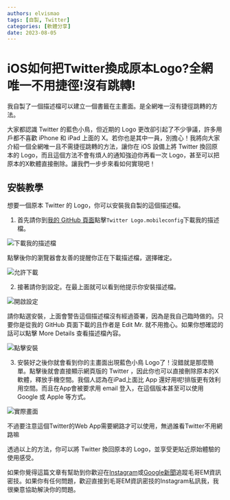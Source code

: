 ```yaml
---
authors: elvismao
tags: [自製, Twitter]
categories: [軟體分享]
date: 2023-08-05
---
```


# iOS如何把Twitter換成原本Logo?全網唯一不用捷徑!沒有跳轉!

我自製了一個描述檔可以建立一個書籤在主畫面。是全網唯一沒有捷徑跳轉的方法。

大家都認識 Twitter 的藍色小鳥，但近期的 Logo 更改卻引起了不少爭議，許多用戶都不喜歡 iPhone 和 iPad 上面的 X。若你也是其中一員，別擔心！我將向大家介紹一個全網唯一且不需捷徑跳轉的方法，讓你在 iOS 設備上將 Twitter 換回原本的 Logo，而且這個方法不會有煩人的通知強迫你再看一次 Logo，甚至可以把原本的X軟體直接刪除。讓我們一步步來看如何實現吧！

<!--more-->

## 安裝教學

想要一個原本 Twitter 的 Logo，你可以安裝我自製的這個描述檔。

1. 首先請你到[我的 GitHub 頁面](https://github.com/EM-Tec/emtech.cc/releases/tag/post-attach)點擊`Twitter Logo.mobileconfig`下載我的描述檔。

![下載我的描述檔](https://emtech.cc/images/twitter-logo-github.webp)

點擊後你的瀏覽器會友善的提醒你正在下載描述檔，選擇確定。

![允許下載](https://emtech.cc/images/twitter-logo-dl.webp)

2. 接著請你到設定。在最上面就可以看到他提示你安裝描述檔。

![開啟設定](https://emtech.cc/images/twitter-logo-setting.webp)

請你點選安裝，上面會警告這個描述檔沒有經過簽署，因為是我自己臨時做的。只要你是從我的 GitHub 頁面下載的且作者是 Edit Mr. 就不用擔心。如果你想確認的話可以點擊 More Details 查看描述檔內容。

![點擊安裝](https://emtech.cc/images/twitter-logo-install.webp)

3. 安裝好之後你就會看到你的主畫面出現藍色小鳥 Logo了！沒錯就是那麼簡單。點擊後就會直接顯示網頁版的 Twitter ，因此你也可以直接刪除原本的X軟體，釋放手機空間。我個人認為在iPad上面比 App 還好用呢!排版更有效利用空間。而且在App會被要求用 email 登入，在這個版本甚至可以使用 Google 或 Apple 等方式。

![實際畫面](https://emtech.cc/images/twitter-logo-twitter.webp)

不過要注意這個Twitter的Web App需要網路才可以使用，無過誰看Twitter不用網路嘛

透過以上的方法，你可以將 Twitter 換回原本的 Logo，並享受更貼近原始體驗的使用感受。

如果你覺得這篇文章有幫助到你歡迎在[Instagram](https://instagram.com/em.tec.blog)或[Google新聞](https://news.google.com/s/CBIwgtnWzKAB?sceid=TW:zh-Hant&sceid=TW:zh-Hant&r=11&oc=1)追蹤毛哥EM資訊密技。如果你有任何問題，歡迎直接到毛哥EM資訊密技的Instagram私訊我，我很樂意協助解決你的問題。
